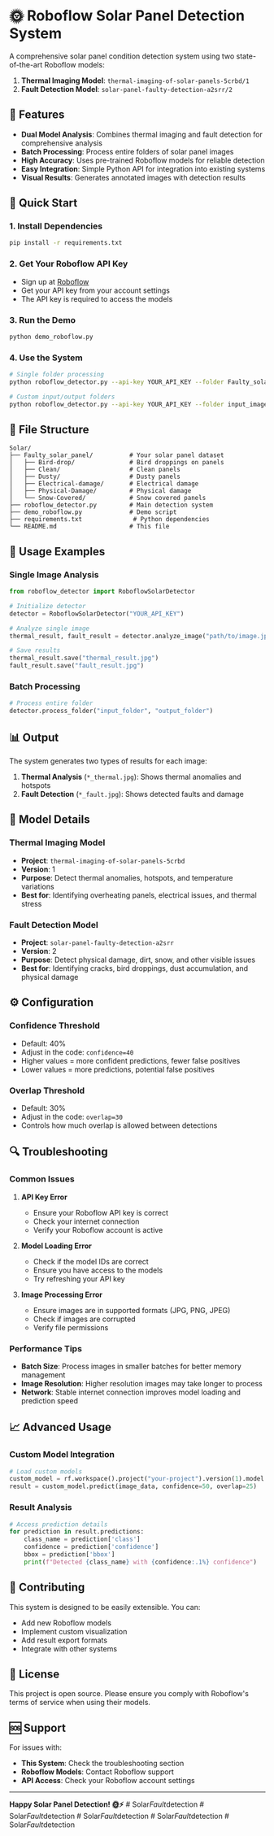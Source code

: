 # 🌞 Roboflow Solar Panel Detection System

A comprehensive solar panel condition detection system using two state-of-the-art Roboflow models:

1. **Thermal Imaging Model**: `thermal-imaging-of-solar-panels-5crbd/1`
2. **Fault Detection Model**: `solar-panel-faulty-detection-a2srr/2`

## 🎯 Features

- **Dual Model Analysis**: Combines thermal imaging and fault detection for comprehensive analysis
- **Batch Processing**: Process entire folders of solar panel images
- **High Accuracy**: Uses pre-trained Roboflow models for reliable detection
- **Easy Integration**: Simple Python API for integration into existing systems
- **Visual Results**: Generates annotated images with detection results

## 🚀 Quick Start

### 1. Install Dependencies
```bash
pip install -r requirements.txt
```

### 2. Get Your Roboflow API Key
- Sign up at [Roboflow](https://roboflow.com)
- Get your API key from your account settings
- The API key is required to access the models

### 3. Run the Demo
```bash
python demo_roboflow.py
```

### 4. Use the System
```bash
# Single folder processing
python roboflow_detector.py --api-key YOUR_API_KEY --folder Faulty_solar_panel --output results

# Custom input/output folders
python roboflow_detector.py --api-key YOUR_API_KEY --folder input_images --output analysis_results
```

## 📁 File Structure

```
Solar/
├── Faulty_solar_panel/          # Your solar panel dataset
│   ├── Bird-drop/               # Bird droppings on panels
│   ├── Clean/                   # Clean panels
│   ├── Dusty/                   # Dusty panels
│   ├── Electrical-damage/       # Electrical damage
│   ├── Physical-Damage/         # Physical damage
│   └── Snow-Covered/            # Snow covered panels
├── roboflow_detector.py         # Main detection system
├── demo_roboflow.py             # Demo script
├── requirements.txt              # Python dependencies
└── README.md                    # This file
```

## 🔧 Usage Examples

### Single Image Analysis
```python
from roboflow_detector import RoboflowSolarDetector

# Initialize detector
detector = RoboflowSolarDetector("YOUR_API_KEY")

# Analyze single image
thermal_result, fault_result = detector.analyze_image("path/to/image.jpg")

# Save results
thermal_result.save("thermal_result.jpg")
fault_result.save("fault_result.jpg")
```

### Batch Processing
```python
# Process entire folder
detector.process_folder("input_folder", "output_folder")
```

## 📊 Output

The system generates two types of results for each image:

1. **Thermal Analysis** (`*_thermal.jpg`): Shows thermal anomalies and hotspots
2. **Fault Detection** (`*_fault.jpg`): Shows detected faults and damage

## 🎨 Model Details

### Thermal Imaging Model
- **Project**: `thermal-imaging-of-solar-panels-5crbd`
- **Version**: 1
- **Purpose**: Detect thermal anomalies, hotspots, and temperature variations
- **Best for**: Identifying overheating panels, electrical issues, and thermal stress

### Fault Detection Model
- **Project**: `solar-panel-faulty-detection-a2srr`
- **Version**: 2
- **Purpose**: Detect physical damage, dirt, snow, and other visible issues
- **Best for**: Identifying cracks, bird droppings, dust accumulation, and physical damage

## ⚙️ Configuration

### Confidence Threshold
- Default: 40%
- Adjust in the code: `confidence=40`
- Higher values = more confident predictions, fewer false positives
- Lower values = more predictions, potential false positives

### Overlap Threshold
- Default: 30%
- Adjust in the code: `overlap=30`
- Controls how much overlap is allowed between detections

## 🔍 Troubleshooting

### Common Issues

1. **API Key Error**
   - Ensure your Roboflow API key is correct
   - Check your internet connection
   - Verify your Roboflow account is active

2. **Model Loading Error**
   - Check if the model IDs are correct
   - Ensure you have access to the models
   - Try refreshing your API key

3. **Image Processing Error**
   - Ensure images are in supported formats (JPG, PNG, JPEG)
   - Check if images are corrupted
   - Verify file permissions

### Performance Tips

- **Batch Size**: Process images in smaller batches for better memory management
- **Image Resolution**: Higher resolution images may take longer to process
- **Network**: Stable internet connection improves model loading and prediction speed

## 📈 Advanced Usage

### Custom Model Integration
```python
# Load custom models
custom_model = rf.workspace().project("your-project").version(1).model
result = custom_model.predict(image_data, confidence=50, overlap=25)
```

### Result Analysis
```python
# Access prediction details
for prediction in result.predictions:
    class_name = prediction['class']
    confidence = prediction['confidence']
    bbox = prediction['bbox']
    print(f"Detected {class_name} with {confidence:.1%} confidence")
```

## 🤝 Contributing

This system is designed to be easily extensible. You can:

- Add new Roboflow models
- Implement custom visualization
- Add result export formats
- Integrate with other systems

## 📄 License

This project is open source. Please ensure you comply with Roboflow's terms of service when using their models.

## 🆘 Support

For issues with:
- **This System**: Check the troubleshooting section
- **Roboflow Models**: Contact Roboflow support
- **API Access**: Check your Roboflow account settings

---

**Happy Solar Panel Detection! 🌞⚡**
#   S o l a r _ F a u l t _ d e t e c t i o n  
 #   S o l a r _ F a u l t _ d e t e c t i o n  
 #   S o l a r _ F a u l t _ d e t e c t i o n  
 #   S o l a r _ F a u l t _ d e t e c t i o n  
 #   S o l a r _ F a u l t _ d e t e c t i o n  
 